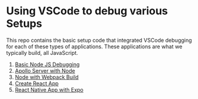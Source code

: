 # Using VSCode to debug various Setups

This repo contains the basic setup code that integrated VSCode debugging for each of these types of applications. These applications are what we typically build, all JavaScript.

1. [Basic Node JS Debugging]()
2. [Apollo Server with Node]()
3. [Node with Webpack Build]()
4. [Create React App]()
5. [React Native App with Expo]()
